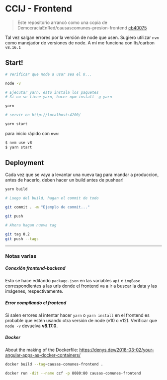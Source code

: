 # CCIJ - Frontend

> Este repositorio arrancó como una copia de DemocraciaEnRed/causascomunes-presion-frontend [cb40075](https://github.com/DemocraciaEnRed/causascomunes-presion-frontend/tree/cb400753fdceb57253996354352ee9d234d4fe84)


Tal vez salgan errores por la versión de node que usen. Sugiero utilizar `nvm` como manejador de versiones de node. A mí me funciona con lts/carbon `v8.16.1`

## Start!

``` bash
# Verificar que node a usar sea el 8...

node -v

# Ejecutar yarn, esto instala los paquetes
# Si no se tiene yarn, hacer npm install -g yarn

yarn

# servir en http://localhost:4200/

yarn start
```

para inicio rápido con `nvm`:

```bash
$ nvm use v8
$ yarn start
```

## Deployment

Cada vez que se vaya a levantar una nueva tag para mandar a produccion, antes de hacerlo, deben hacer un build antes de pushear!

```bash
yarn build

# Luego del build, hagan el commit de todo

git commit . -m "Ejemplo de commit..."

git push

# Ahora hagan nueva tag

git tag 0.2
git push --tags
```
---

### Notas varias

##### Conexión frontend-backend

Esto se hace editando `package.json` en las variables `api` e `imgBase` correspondientes a las urls donde el frontend va a ir a buscar la data y las imágenes, respectivamente.

##### Error compilando el frontend

Si salen errores al intentar hacer `yarn` o `yarn install` en el frontend  es probable que estén usando otra versión de node (v10 o v12). Verificar que `node -v` devuelva **v8.17.0**.

##### Docker

About the making of the Dockerfile: https://denys.dev/2018-03-02/your-angular-apps-as-docker-containers/

```bash
docker build --tag=causas-comunes-frontend .

docker run -dit --name ccf -p 8080:80 causas-comunes-frontend
```